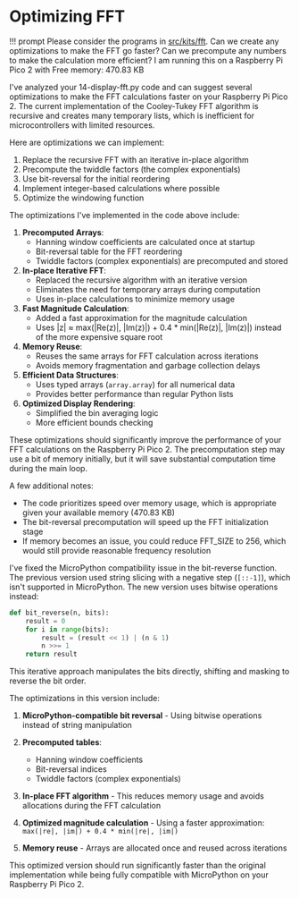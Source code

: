 # Optimizing FFT

!!! prompt
    Please consider the programs in [src/kits/fft](https://github.com/dmccreary/learning-micropython/tree/main/src/kits/fft). Can we create any optimizations to make the FFT go faster?  Can we precompute any numbers to make the calculation more efficient?  I am running this on a Raspberry Pi Pico 2 with Free memory: 470.83 KB

I've analyzed your 14-display-fft.py code and can suggest several optimizations to make the FFT calculations faster on your Raspberry Pi Pico 2. The current implementation of the Cooley-Tukey FFT algorithm is recursive and creates many temporary lists, which is inefficient for microcontrollers with limited resources.

Here are optimizations we can implement:

1.  Replace the recursive FFT with an iterative in-place algorithm
2.  Precompute the twiddle factors (the complex exponentials)
3.  Use bit-reversal for the initial reordering
4.  Implement integer-based calculations where possible
5.  Optimize the windowing function

The optimizations I've implemented in the code above include:

1.  **Precomputed Arrays**:
    -   Hanning window coefficients are calculated once at startup
    -   Bit-reversal table for the FFT reordering
    -   Twiddle factors (complex exponentials) are precomputed and stored
2.  **In-place Iterative FFT**:
    -   Replaced the recursive algorithm with an iterative version
    -   Eliminates the need for temporary arrays during computation
    -   Uses in-place calculations to minimize memory usage
3.  **Fast Magnitude Calculation**:
    -   Added a fast approximation for the magnitude calculation
    -   Uses |z| ≈ max(|Re(z)|, |Im(z)|) + 0.4 \* min(|Re(z)|, |Im(z)|) instead of the more expensive square root
4.  **Memory Reuse**:
    -   Reuses the same arrays for FFT calculation across iterations
    -   Avoids memory fragmentation and garbage collection delays
5.  **Efficient Data Structures**:
    -   Uses typed arrays (`array.array`) for all numerical data
    -   Provides better performance than regular Python lists
6.  **Optimized Display Rendering**:
    -   Simplified the bin averaging logic
    -   More efficient bounds checking

These optimizations should significantly improve the performance of your FFT calculations on the Raspberry Pi Pico 2. The precomputation step may use a bit of memory initially, but it will save substantial computation time during the main loop.

A few additional notes:

-   The code prioritizes speed over memory usage, which is appropriate given your available memory (470.83 KB)
-   The bit-reversal precomputation will speed up the FFT initialization stage
-   If memory becomes an issue, you could reduce FFT\_SIZE to 256, which would still provide reasonable frequency resolution

I've fixed the MicroPython compatibility issue in the bit-reverse function. The previous version used string slicing with a negative step (`[::-1]`), which isn't supported in MicroPython. The new version uses bitwise operations instead:

```python
def bit_reverse(n, bits):
    result = 0
    for i in range(bits):
        result = (result << 1) | (n & 1)
        n >>= 1
    return result
```

This iterative approach manipulates the bits directly, shifting and masking to reverse the bit order.

The optimizations in this version include:

1. **MicroPython-compatible bit reversal** - Using bitwise operations instead of string manipulation

2. **Precomputed tables**:
   - Hanning window coefficients
   - Bit-reversal indices
   - Twiddle factors (complex exponentials)

3. **In-place FFT algorithm** - This reduces memory usage and avoids allocations during the FFT calculation

4. **Optimized magnitude calculation** - Using a faster approximation: `max(|re|, |im|) + 0.4 * min(|re|, |im|)`

5. **Memory reuse** - Arrays are allocated once and reused across iterations

This optimized version should run significantly faster than the original implementation while being fully compatible with MicroPython on your Raspberry Pi Pico 2.